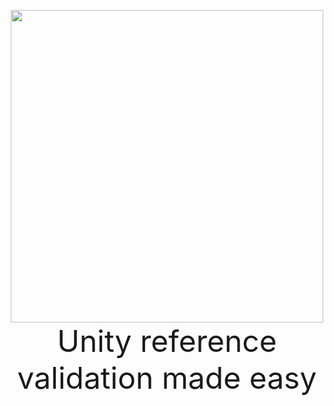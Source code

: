 <p align="center">
  <img src="https://user-images.githubusercontent.com/31132987/174495526-fb2e9da5-faa1-4d29-8735-8cd8dfe4d1e1.png" width=500>
  <br>
  <font size="40"> Unity reference validation made easy </font>
</p>
